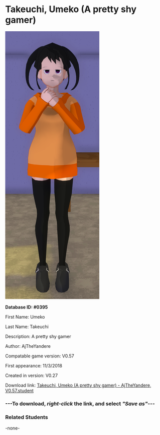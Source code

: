 # Takeuchi, Umeko (A pretty shy gamer)

<img src="../../Files/Images/Takeuchi, Umeko (A pretty shy gamer).png" title="Takeuchi, Umeko (A pretty shy gamer) - AjTheYandere, V0.57">

**Database ID: #0395**

First Name: Umeko

Last Name: Takeuchi

Description: A pretty shy gamer

Author: AjTheYandere

Compatable game version: V0.57

First appearance: 11/3/2018

Created in version: V0.27

Download link: <a href="https://raw.githubusercontent.com/Arbiter1223/Daigaku-Gurashi-Custom-Students/master/Files/Student%20Files/Takeuchi%2C%20Umeko%20(A%20pretty%20shy%20gamer)%20-%20AjTheYandere%2C%20V0.57.student">Takeuchi, Umeko (A pretty shy gamer) - AjTheYandere, V0.57.student</a>

### ---**To download, _right-click_ the link, and select _"Save as"_**---

### Related Students

-none-
